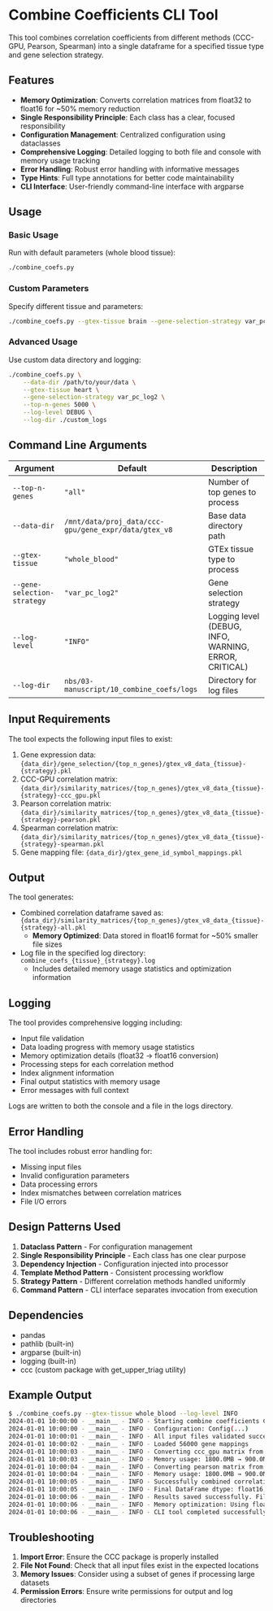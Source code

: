 # Combine Coefficients CLI Tool

This tool combines correlation coefficients from different methods (CCC-GPU, Pearson, Spearman) into a single dataframe for a specified tissue type and gene selection strategy.

## Features

- **Memory Optimization**: Converts correlation matrices from float32 to float16 for ~50% memory reduction
- **Single Responsibility Principle**: Each class has a clear, focused responsibility
- **Configuration Management**: Centralized configuration using dataclasses
- **Comprehensive Logging**: Detailed logging to both file and console with memory usage tracking
- **Error Handling**: Robust error handling with informative messages
- **Type Hints**: Full type annotations for better code maintainability
- **CLI Interface**: User-friendly command-line interface with argparse

## Usage

### Basic Usage

Run with default parameters (whole blood tissue):
```bash
./combine_coefs.py
```

### Custom Parameters

Specify different tissue and parameters:
```bash
./combine_coefs.py --gtex-tissue brain --gene-selection-strategy var_pc_log2
```

### Advanced Usage

Use custom data directory and logging:
```bash
./combine_coefs.py \
    --data-dir /path/to/your/data \
    --gtex-tissue heart \
    --gene-selection-strategy var_pc_log2 \
    --top-n-genes 5000 \
    --log-level DEBUG \
    --log-dir ./custom_logs
```

## Command Line Arguments

| Argument | Default | Description |
|----------|---------|-------------|
| `--top-n-genes` | `"all"` | Number of top genes to process |
| `--data-dir` | `/mnt/data/proj_data/ccc-gpu/gene_expr/data/gtex_v8` | Base data directory path |
| `--gtex-tissue` | `"whole_blood"` | GTEx tissue type to process |
| `--gene-selection-strategy` | `"var_pc_log2"` | Gene selection strategy |
| `--log-level` | `"INFO"` | Logging level (DEBUG, INFO, WARNING, ERROR, CRITICAL) |
| `--log-dir` | `nbs/03-manuscript/10_combine_coefs/logs` | Directory for log files |

## Input Requirements

The tool expects the following input files to exist:
1. Gene expression data: `{data_dir}/gene_selection/{top_n_genes}/gtex_v8_data_{tissue}-{strategy}.pkl`
2. CCC-GPU correlation matrix: `{data_dir}/similarity_matrices/{top_n_genes}/gtex_v8_data_{tissue}-{strategy}-ccc_gpu.pkl`
3. Pearson correlation matrix: `{data_dir}/similarity_matrices/{top_n_genes}/gtex_v8_data_{tissue}-{strategy}-pearson.pkl`
4. Spearman correlation matrix: `{data_dir}/similarity_matrices/{top_n_genes}/gtex_v8_data_{tissue}-{strategy}-spearman.pkl`
5. Gene mapping file: `{data_dir}/gtex_gene_id_symbol_mappings.pkl`

## Output

The tool generates:
- Combined correlation dataframe saved as: `{data_dir}/similarity_matrices/{top_n_genes}/gtex_v8_data_{tissue}-{strategy}-all.pkl`
  - **Memory Optimized**: Data stored in float16 format for ~50% smaller file sizes
- Log file in the specified log directory: `combine_coefs_{tissue}_{strategy}.log`
  - Includes detailed memory usage statistics and optimization information

## Logging

The tool provides comprehensive logging including:
- Input file validation
- Data loading progress with memory usage statistics
- Memory optimization details (float32 → float16 conversion)
- Processing steps for each correlation method
- Index alignment information
- Final output statistics with memory usage
- Error messages with full context

Logs are written to both the console and a file in the logs directory.

## Error Handling

The tool includes robust error handling for:
- Missing input files
- Invalid configuration parameters
- Data processing errors
- Index mismatches between correlation matrices
- File I/O errors

## Design Patterns Used

1. **Dataclass Pattern** - For configuration management
2. **Single Responsibility Principle** - Each class has one clear purpose
3. **Dependency Injection** - Configuration injected into processor
4. **Template Method Pattern** - Consistent processing workflow
5. **Strategy Pattern** - Different correlation methods handled uniformly
6. **Command Pattern** - CLI interface separates invocation from execution

## Dependencies

- pandas
- pathlib (built-in)
- argparse (built-in)
- logging (built-in)
- ccc (custom package with get_upper_triag utility)

## Example Output

```bash
$ ./combine_coefs.py --gtex-tissue whole_blood --log-level INFO
2024-01-01 10:00:00 - __main__ - INFO - Starting combine coefficients CLI tool
2024-01-01 10:00:00 - __main__ - INFO - Configuration: Config(...)
2024-01-01 10:00:01 - __main__ - INFO - All input files validated successfully
2024-01-01 10:00:02 - __main__ - INFO - Loaded 56000 gene mappings
2024-01-01 10:00:03 - __main__ - INFO - Converting ccc_gpu matrix from float32 to float16 for memory optimization
2024-01-01 10:00:03 - __main__ - INFO - Memory usage: 1800.0MB → 900.0MB (saved 900.0MB, 50.0%)
2024-01-01 10:00:04 - __main__ - INFO - Converting pearson matrix from float32 to float16 for memory optimization
2024-01-01 10:00:04 - __main__ - INFO - Memory usage: 1800.0MB → 900.0MB (saved 900.0MB, 50.0%)
2024-01-01 10:00:05 - __main__ - INFO - Successfully combined correlations into DataFrame with shape: (15000000, 3)
2024-01-01 10:00:05 - __main__ - INFO - Final DataFrame dtype: float16, memory usage: 180.0MB
2024-01-01 10:00:06 - __main__ - INFO - Results saved successfully. File size: 190.0MB
2024-01-01 10:00:06 - __main__ - INFO - Memory optimization: Using float16 reduces memory usage by ~50% compared to float32
2024-01-01 10:00:06 - __main__ - INFO - CLI tool completed successfully
```

## Troubleshooting

1. **Import Error**: Ensure the CCC package is properly installed
2. **File Not Found**: Check that all input files exist in the expected locations
3. **Memory Issues**: Consider using a subset of genes if processing large datasets
4. **Permission Errors**: Ensure write permissions for output and log directories
